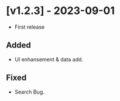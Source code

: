 # [v1.2.3] - 2023-09-01

- First release

## Added

- UI enhansement & data add.

## Fixed

- Search Bug.
